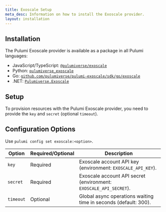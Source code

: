 ```yaml
---
title: Exoscale Setup
meta_desc: Information on how to install the Exoscale provider.
layout: installation
---
```


## Installation

The Pulumi Exoscale provider is available as a package in all Pulumi languages:

* JavaScript/TypeScript: [`@pulumiverse/exoscale`](https://www.npmjs.com/package/@pulumiverse/exoscale)
* Python: [`pulumiverse_exoscale`](https://pypi.org/project/pulumiverse-exoscale/)
* Go: [`github.com/pulumiverse/pulumi-exoscale/sdk/go/exoscale`](https://pkg.go.dev/github.com/pulumiverse/pulumi-exoscale/sdk)
* .NET: [`Pulumiverse.Exoscale`](https://www.nuget.org/packages/Pulumiverse.Exoscale)

## Setup

To provision resources with the Pulumi Exoscale provider, you need to provide the `key` and `secret` (optional `timeout`). 

## Configuration Options

Use `pulumi config set exoscale:<option>`.

| Option    | Required/Optional | Description                                                       |
|-----------|-------------------|-------------------------------------------------------------------|
| `key`     | Required          | Exoscale account API key (environment: `EXOSCALE_API_KEY`).       |
| `secret`  | Required          | Exoscale account API secret (environment: `EXOSCALE_API_SECRET`). |
| `timeout` | Optional          | Global async operations waiting time in seconds (default: 300).   |
